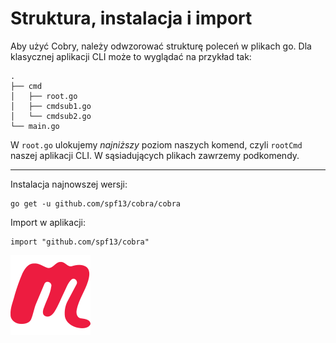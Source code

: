 # Struktura, instalacja i import

Aby użyć Cobry, należy odwzorować strukturę poleceń w plikach go. Dla klasycznej aplikacji CLI może to wyglądać na przykład tak:

```
.
├── cmd
│   ├── root.go
│   ├── cmdsub1.go
│   └── cmdsub2.go
└── main.go
```

W `root.go` ulokujemy *najniższy* poziom naszych komend, czyli `rootCmd` naszej aplikacji CLI. W sąsiadujących plikach zawrzemy podkomendy.

***

Instalacja najnowszej wersji:
```
go get -u github.com/spf13/cobra/cobra
```
Import w aplikacji:
```
import "github.com/spf13/cobra"
```


<!-- Copy this block for every slide -->
<BarBottom  title="Goat - Poznań Go Devs #7">
  <Item text="Meetup">
    <a href="https://www.meetup.com/pl-PL/goat-poznan-go-devs/"><img src="/images/meetup-icon.svg" class="w-5"/></a>
  </Item>
</BarBottom>